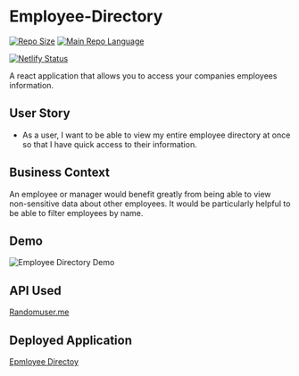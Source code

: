 # Employee-Directory
[![Repo Size](https://img.shields.io/github/repo-size/traviscult/employee-directory?style=plastic)](https://github.com/traviscult/employee-directory)
[![Main Repo Language](https://img.shields.io/github/languages/top/traviscult/employee-directory?style=plastic)](https://github.com/traviscult/employee-directory)

[![Netlify Status](https://api.netlify.com/api/v1/badges/183ca3e2-ee32-4fa9-aeec-bdc2e79d8d6a/deploy-status)](https://app.netlify.com/sites/react-employee-directory-app/deploys)

A react application that allows you to access your companies employees information.

## User Story

* As a user, I want to be able to view my entire employee directory at once so that I have quick access to their information.

## Business Context

An employee or manager would benefit greatly from being able to view non-sensitive data about other employees. It would be particularly helpful to be able to filter employees by name.

## Demo
![Employee Directory Demo](src/Assets/react_directory_demo.gif)


## API Used 
[Randomuser.me](https://randomuser.me/ "Randomuser.me")

## Deployed Application
[Epmloyee Directoy](https://5f0b929efa9b8814d9b74472--react-employee-directory-app.netlify.app/ "Epmloyee Directoy")
